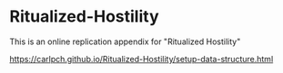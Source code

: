 # Ritualized-Hostility

This is an online replication appendix for "Ritualized Hostility"

https://carlpch.github.io/Ritualized-Hostility/setup-data-structure.html
